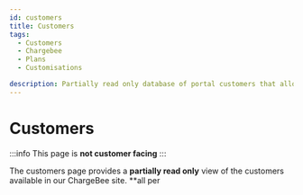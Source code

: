 ```yaml
---
id: customers
title: Customers
tags:
  - Customers
  - Chargebee
  - Plans
  - Customisations

description: Partially read only database of portal customers that allows us to edit Customer customisations as well as apply a 'custom plan'
---
```


# Customers

:::info
This page is **not customer facing**
:::

The customers page provides a **partially read only** view of the customers available in our ChargeBee site. \*\*all per